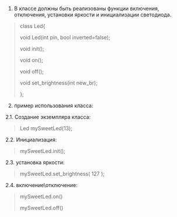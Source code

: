1) В классе должны быть реализованы функции включения, отключения, установки яркости и инициализации светодиода.

> class Led{
>   
>void Led(int pin, bool inverted=false);
>
> void init();
> 
>void on();
> 
> void off();
> 
> void set_brightness(int new_br);
> 
>
>};
 

2) пример использования класса:

2.1.
Создание экземпляра класса:
> Led mySweetLed(13); 

2.2. 
Инициализация:
> mySweetLed.init(); 

2.3. 
установка яркости:
> mySweetLed.set_brightness( 127 );

2.4.
включение\отключение:
> mySweetLed.on()
> 
> mySweetLed.off()